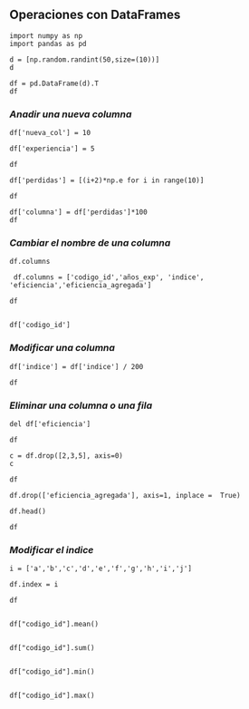 ## Operaciones con DataFrames

``` 
import numpy as np
import pandas as pd
```

``` 
d = [np.random.randint(50,size=(10))]
d
```

```
df = pd.DataFrame(d).T
df 
```

### *Anadir una nueva columna*

```
df['nueva_col'] = 10

```

``` 
df['experiencia'] = 5

df
```

```
df['perdidas'] = [(i+2)*np.e for i in range(10)]

df 
```

```
df['columna'] = df['perdidas']*100
df 
```
### *Cambiar el nombre de una columna*

``` 
df.columns
```

```
 df.columns = ['codigo_id','años_exp', 'indice', 'eficiencia','eficiencia_agregada']

df


df['codigo_id']
```

### *Modificar una columna*

```
df['indice'] = df['indice'] / 200

df
```

### *Eliminar una columna o una fila*
``` 
del df['eficiencia']

df
```

``` 
c = df.drop([2,3,5], axis=0)
c

df
```

``` 
df.drop(['eficiencia_agregada'], axis=1, inplace =  True)

df.head()

df
```
### *Modificar el indice*

``` 
i = ['a','b','c','d','e','f','g','h','i','j']

df.index = i

df


df["codigo_id"].mean()


df["codigo_id"].sum()


df["codigo_id"].min()


df["codigo_id"].max()
```